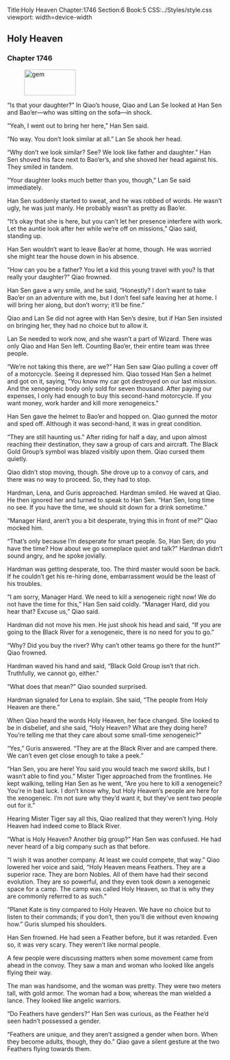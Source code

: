 Title:Holy Heaven 
Chapter:1746 
Section:6 
Book:5 
CSS:../Styles/style.css 
viewport: width=device-width
  
## Holy Heaven
### Chapter 1746
  
<figure>
	<img src="../Images/gem.gif" alt="gem" id="gem" width="120" height="60" />
</figure>
  

  
“Is that your daughter?” In Qiao’s house, Qiao and Lan Se looked at Han Sen and Bao’er—who was sitting on the sofa—in shock.

“Yeah, I went out to bring her here,” Han Sen said.

“No way. You don’t look similar at all.” Lan Se shook her head.

“Why don’t we look similar? See? We look like father and daughter.” Han Sen shoved his face next to Bao’er’s, and she shoved her head against his. They smiled in tandem.

“Your daughter looks much better than you, though,” Lan Se said immediately.

Han Sen suddenly started to sweat, and he was robbed of words. He wasn’t ugly, he was just manly. He probably wasn’t as pretty as Bao’er.

“It’s okay that she is here, but you can’t let her presence interfere with work. Let the auntie look after her while we’re off on missions,” Qiao said, standing up.

Han Sen wouldn’t want to leave Bao’er at home, though. He was worried she might tear the house down in his absence.

“How can you be a father? You let a kid this young travel with you? Is that really your daughter?” Qiao frowned.

Han Sen gave a wry smile, and he said, “Honestly? I don’t want to take Bao’er on an adventure with me, but I don’t feel safe leaving her at home. I will bring her along, but don’t worry; it’ll be fine.”

Qiao and Lan Se did not agree with Han Sen’s desire, but if Han Sen insisted on bringing her, they had no choice but to allow it.

Lan Se needed to work now, and she wasn’t a part of Wizard. There was only Qiao and Han Sen left. Counting Bao’er, their entire team was three people.

“We’re not taking this there, are we?” Han Sen saw Qiao pulling a cover off of a motorcycle. Seeing it depressed him. Qiao tossed Han Sen a helmet and got on it, saying, “You know my car got destroyed on our last mission. And the xenogeneic body only sold for seven thousand. After paying our expenses, I only had enough to buy this second-hand motorcycle. If you want money, work harder and kill more xenogeneics.”

Han Sen gave the helmet to Bao’er and hopped on. Qiao gunned the motor and sped off. Although it was second-hand, it was in great condition.

“They are still haunting us.” After riding for half a day, and upon almost reaching their destination, they saw a group of cars and aircraft. The Black Gold Group’s symbol was blazed visibly upon them. Qiao cursed them quietly.

Qiao didn’t stop moving, though. She drove up to a convoy of cars, and there was no way to proceed. So, they had to stop.

Hardman, Lena, and Guris approached. Hardman smiled. He waved at Qiao. He then ignored her and turned to speak to Han Sen. “Han Sen, long time no see. If you have the time, we should sit down for a drink sometime.”

“Manager Hard, aren’t you a bit desperate, trying this in front of me?” Qiao mocked him.

“That’s only because I’m desperate for smart people. So, Han Sen; do you have the time? How about we go someplace quiet and talk?” Hardman didn’t sound angry, and he spoke jovially.

Hardman was getting desperate, too. The third master would soon be back. If he couldn’t get his re-hiring done, embarrassment would be the least of his troubles.

“I am sorry, Manager Hard. We need to kill a xenogeneic right now! We do not have the time for this,” Han Sen said coldly. “Manager Hard, did you hear that? Excuse us,” Qiao said.

Hardman did not move his men. He just shook his head and said, “If you are going to the Black River for a xenogeneic, there is no need for you to go.”

“Why? Did you buy the river? Why can’t other teams go there for the hunt?” Qiao frowned.

Hardman waved his hand and said, “Black Gold Group isn’t that rich. Truthfully, we cannot go, either.”

“What does that mean?” Qiao sounded surprised.

Hardman signaled for Lena to explain. She said, “The people from Holy Heaven are there.”

When Qiao heard the words Holy Heaven, her face changed. She looked to be in disbelief, and she said, “Holy Heaven? What are they doing here? You’re telling me that they care about some small-time xenogeneic?”

“Yes,” Guris answered. “They are at the Black River and are camped there. We can’t even get close enough to take a peek.”

“Han Sen, you are here! You said you would teach me sword skills, but I wasn’t able to find you.” Mister Tiger approached from the frontlines. He kept walking, telling Han Sen as he went, “Are you here to kill a xenogeneic? You’re in bad luck. I don’t know why, but Holy Heaven’s people are here for the xenogeneic. I’m not sure why they’d want it, but they’ve sent two people out for it.”

Hearing Mister Tiger say all this, Qiao realized that they weren’t lying. Holy Heaven had indeed come to Black River.

“What is Holy Heaven? Another big group?” Han Sen was confused. He had never heard of a big company such as that before.

“I wish it was another company. At least we could compete, that way.” Qiao lowered her voice and said, “Holy Heaven means Feathers. They are a superior race. They are born Nobles. All of them have had their second evolution. They are so powerful, and they even took down a xenogeneic space for a camp. The camp was called Holy Heaven, so that is why they are commonly referred to as such.”

“Planet Kate is tiny compared to Holy Heaven. We have no choice but to listen to their commands; if you don’t, then you’ll die without even knowing how.” Guris slumped his shoulders.

Han Sen frowned. He had seen a Feather before, but it was retarded. Even so, it was very scary. They weren’t like normal people.

A few people were discussing matters when some movement came from ahead in the convoy. They saw a man and woman who looked like angels flying their way.

The man was handsome, and the woman was pretty. They were two meters tall, with gold armor. The woman had a bow, whereas the man wielded a lance. They looked like angelic warriors.

“Do Feathers have genders?” Han Sen was curious, as the Feather he’d seen hadn’t possessed a gender.

“Feathers are unique, and they aren’t assigned a gender when born. When they become adults, though, they do.” Qiao gave a silent gesture at the two Feathers flying towards them.